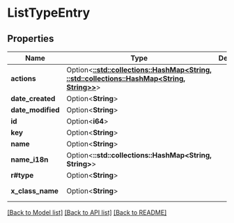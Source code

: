 # ListTypeEntry

## Properties

Name | Type | Description | Notes
------------ | ------------- | ------------- | -------------
**actions** | Option<[**::std::collections::HashMap<String, ::std::collections::HashMap<String, String>>**](map.md)> |  | [optional][readonly]
**date_created** | Option<**String**> |  | [optional][readonly]
**date_modified** | Option<**String**> |  | [optional][readonly]
**id** | Option<**i64**> |  | [optional][readonly]
**key** | Option<**String**> |  | [optional]
**name** | Option<**String**> |  | [optional]
**name_i18n** | Option<**::std::collections::HashMap<String, String>**> |  | [optional]
**r#type** | Option<**String**> |  | [optional]
**x_class_name** | Option<**String**> |  | [optional][readonly][default to com.liferay.headless.admin.list.type.dto.v1_0.ListTypeEntry]

[[Back to Model list]](../README.md#documentation-for-models) [[Back to API list]](../README.md#documentation-for-api-endpoints) [[Back to README]](../README.md)


